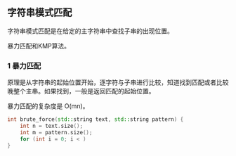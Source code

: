 ## 字符串模式匹配

字符串模式匹配是在给定的主字符串中查找子串的出现位置。

暴力匹配和KMP算法。


### 1 暴力匹配

原理是从字符串的起始位置开始，逐字符与子串进行比较，知道找到匹配或者比较晚整个主串。如果找到，一般是返回匹配的起始位置。

暴力匹配的复杂度是 O(mn)。

```cpp
int brute_force(std::string text, std::string pattern) {
    int n = text.size();
    int m = pattern.size();
    for (int i = 0; i < )
}
```
